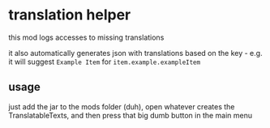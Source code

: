 # translation helper
this mod logs accesses to missing translations

it also automatically generates json with translations based on the key - e.g. it will suggest `Example Item` for `item.example.exampleItem`

## usage
just add the jar to the mods folder (duh), open whatever creates the TranslatableTexts, and then press that big dumb button in the main menu